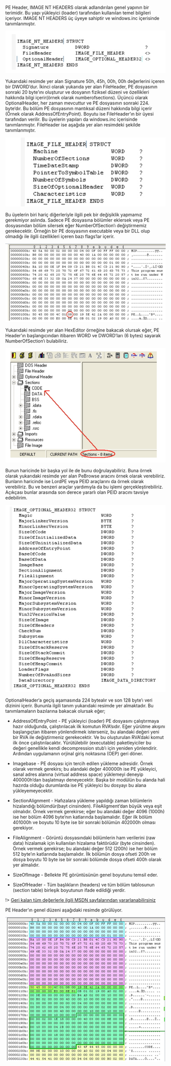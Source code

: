 PE Header, IMAGE NT HEADERS olarak adlandırılan genel yapının bir terimidir. Bu yapı yükleyici (loader) tarafından kullanılan temel bilgileri içeriyor. IMAGE NT HEADERS üç üyeye sahiptir ve windows.inc içerisinde tanımlanmıştır.

![Image NT HEADER](../_media/Screen-Shot-2018-04-21-at-15.29.21.png)
  
Yukarıdaki resimde yer alan Signature 50h, 45h, 00h, 00h değerlerini içeren bir DWORD’dur. İkinci olarak yukarıda yer alan FileHeader, PE dosyasının sonraki 20 byte’ını oluşturur ve dosyanın fiziksel düzeni ve özellikleri hakkında bilgi içerir(örnek olarak numberofsections). Üçüncü olarak OptionalHeader, her zaman mevcuttur ve PE dosyasının sonraki 224. byte‘dır. Bu bölüm PE dosyasının mantıksal düzeni hakkında bilgi içerir (Örnek olarak AddressOfEntryPoint). Boyutu ise FileHeader’ın bir üyesi tarafından verilir. Bu üyelerin yapıları da windows.inc içerisinde tanımlanmıştır. FileHeader ise aşağıda yer alan resimdeki şekilde tanımlanmıştır.

![Image File HEADER](../_media/Screen-Shot-2018-04-21-at-15.43.34.png)
  
Bu üyelerin biri hariç diğerleriyle ilgili pek bir değişiklik yapmamız gerekmiyor aslında. Sadece PE dosyasına bölümler eklersek veya PE dosyasından bölüm silersek eğer NumberOfSection‘ı değiştirmemiz gerekecektir. Örneğin bir PE dosyasının executable veya bir DLL olup olmadığı ile ilgili özellikleri içeren bazı flags‘lar içerir.

![Image File HEADER2](../_media/Screen-Shot-2018-04-21-at-16.05.46.png)
  
Yukarıdaki resimde yer alan HexEditor örneğine bakacak olursak eğer, PE Header’ın başlangıcından itibaren WORD ve DWORD’ları (6 bytes) sayarak NumberOfSection‘ı bulabiliriz.

![3](../_media/Screen-Shot-2018-04-21-at-16.18.14.png)
  
Bunun haricinde bir başka yol ile de bunu doğrulayabiliriz. Buna örnek olarak yukarıdaki resimde yer alan PeBrowse aracını örnek olarak verebiliriz. Bunların haricinde ise LordPE veya PEID araçlarını da örnek olarak verebiliriz. Bu ve benzeri araçlar yardımıyla da bu işlemi gerçekleştirebiliriz. Açıkçası bunlar arasında son derece yararlı olan PEID aracını tavsiye edebilirim.

![4](../_media/Screen-Shot-2018-04-21-at-16.26.02.png)
  
OptionalHeader‘a geçiş aşamasında 224 bytealır ve son 128 byte’ı veri dizinini içerir. Bununla ilgili tanım yukarıdaki resimde yer almaktadır. Bu tanımlamaların bazılarına bakacak olursak eğer;  
  
- AddressOfEntryPoint - PE yükleyici (loader) PE dosyasını çalıştırmaya hazır olduğunda, çalıştırılacak ilk komutun RVA’sıdır. Eğer yürütme akışını başlangıçtan itibaren yönlendirmek isterseniz, bu alandaki değeri yeni bir RVA ile değiştirmeniz gerekecektir. Ve bu oluşturulan RVA’daki komut ilk önce çalıştırılacaktır. Yürütülebilir (executable) paketleyiciler bu değeri genellikle kendi decompression stub’ı için yeniden yönlendirir. Ardından uygulamanın orjinal giriş noktasına (OEP) geri döner.  

- Imagebase - PE dosyası için tercih edilen yükleme adresidir. Örnek olarak vermek gerekirs; bu alandaki değer 400000h ise PE yükleyici, sanal adres alanına (virtual address space) yüklemeyi deneyip 400000h’dan başlatmayı deneyecektir. Başka bir modülün bu alanda hali hazırda olduğu durumlarda ise PE yükleyici bu dosyayı bu alana yükleyemeyecektir.  
  
- SectionAlignment - Hafızalara yükleme yapıldığı zaman bölümlerin hizalandığı bölümdür(bayt cinsinden). FileAligment’dan büyük veya eşit olmalıdır. Örnek vermek gerekirse; eğer bu alandaki değer 4096 (1000h) ise her bölüm 4096 byte’nın katlarında başlamalıdır. Eğer ilk bölüm 401000h ve boyutu 10 byte ise bir sonraki bölümün 402000h olması gerekiyor.  
  
- FileAlignment - Görüntü dosyasındaki bölümlerin ham verilerini (raw data) hizalamak için kullanılan hizalama faktörüdür (byte cinsinden). Örnek vermek gerekirse; bu alandaki değer 512 (200h) ise her bölüm 512 byte’ın katlarında başlamalıdır. İlk bölümün dosya ofseti 200h ve dosya boyutu 10 byte ise bir sonraki bölümde dosya ofseti 400h olarak yer almalıdır.  
  
- SizeOfImage - Bellekte PE görüntüsünün genel boyutunu temsil eder.  
  
- SizeOfHeader - Tüm başlıkların (headers) ve tüm bölüm tablosunun (section table) birleşik boyutunun ifade edildiği yerdir.  
  
!> [Geri kalan tüm değerlerle ilgili MSDN sayfalarından yararlanabilirsiniz](https://msdn.microsoft.com/en-us/library/windows/desktop/ms680547(v=vs.85).aspx)

PE Header’ın genel düzeni aşağıdaki resimde görülüyor.

![PE HEader genel gorunum](../_media/Screen-Shot-2018-04-27-at-20.03.34.png)
  
